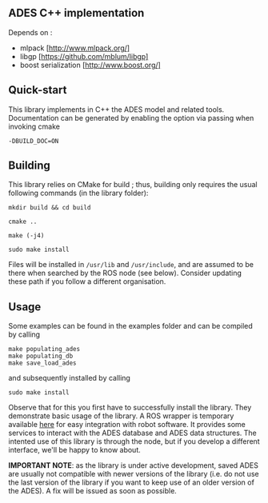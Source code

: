ADES C++ implementation
----

Depends on :
 - mlpack [http://www.mlpack.org/]
 - libgp [https://github.com/mblum/libgp]
 - boost serialization [http://www.boost.org/]

## Quick-start

This library implements in C++ the ADES model and related tools. Documentation can be generated by enabling the option via passing when invoking cmake
```
-DBUILD_DOC=ON
```

## Building

This library relies on CMake for build ; thus, building only requires the usual following commands (in the library folder):

```
mkdir build && cd build

cmake ..

make (-j4)

sudo make install
```

Files will be installed in ```/usr/lib``` and ```/usr/include```, and are assumed to be there when searched by the ROS node (see below). Consider updating these path if you follow a different organisation.

## Usage

Some examples can be found in the examples folder and can be compiled by calling
```
make populating_ades
make populating_db
make save_load_ades
```
and subsequently installed by calling
```
sudo make install
```
Observe that for this you first have to successfully install the library. They demonstrate basic usage of the library. A ROS wrapper is temporary available [here](https://github.com/r1d1/iis_libades_ros) for easy integration with robot software. It provides some services to interact with the ADES database and ADES data structures. The intented use of this library is through the node, but if you develop a different interface, we'll be happy to know about.

**IMPORTANT NOTE**: as the library is under active development, saved ADES are usually not compatible with newer versions of the library (i.e. do not use the last version of the library if you want to keep use of an older version of the ADES). A fix will be issued as soon as possible.

